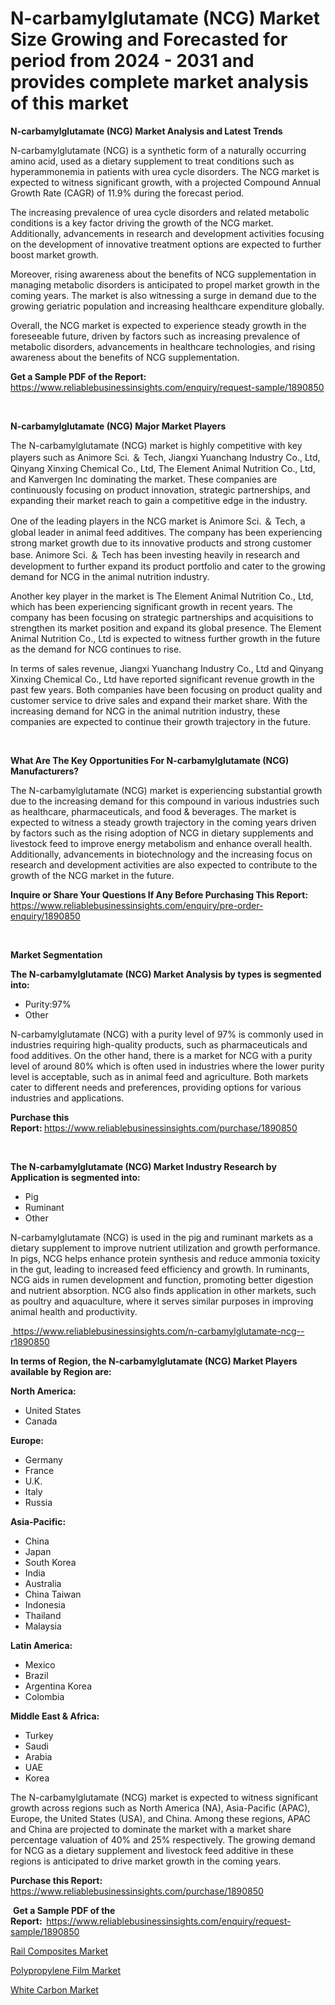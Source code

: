 <p><h1>N-carbamylglutamate (NCG) Market Size Growing and Forecasted for period from 2024 - 2031 and provides complete market analysis of this market</h1></p><p><strong>N-carbamylglutamate (NCG) Market Analysis and Latest Trends</strong></p>
<p><p>N-carbamylglutamate (NCG) is a synthetic form of a naturally occurring amino acid, used as a dietary supplement to treat conditions such as hyperammonemia in patients with urea cycle disorders. The NCG market is expected to witness significant growth, with a projected Compound Annual Growth Rate (CAGR) of 11.9% during the forecast period.</p><p>The increasing prevalence of urea cycle disorders and related metabolic conditions is a key factor driving the growth of the NCG market. Additionally, advancements in research and development activities focusing on the development of innovative treatment options are expected to further boost market growth. </p><p>Moreover, rising awareness about the benefits of NCG supplementation in managing metabolic disorders is anticipated to propel market growth in the coming years. The market is also witnessing a surge in demand due to the growing geriatric population and increasing healthcare expenditure globally.</p><p>Overall, the NCG market is expected to experience steady growth in the foreseeable future, driven by factors such as increasing prevalence of metabolic disorders, advancements in healthcare technologies, and rising awareness about the benefits of NCG supplementation.</p></p>
<p><strong>Get a Sample PDF of the Report:&nbsp;</strong> <a href="https://www.reliablebusinessinsights.com/enquiry/request-sample/1890850">https://www.reliablebusinessinsights.com/enquiry/request-sample/1890850</a></p>
<p>&nbsp;</p>
<p><strong>N-carbamylglutamate (NCG) Major Market Players</strong></p>
<p><p>The N-carbamylglutamate (NCG) market is highly competitive with key players such as Animore Sci. ＆ Tech, Jiangxi Yuanchang Industry Co., Ltd, Qinyang Xinxing Chemical Co., Ltd, The Element Animal Nutrition Co., Ltd, and Kanvergen Inc dominating the market. These companies are continuously focusing on product innovation, strategic partnerships, and expanding their market reach to gain a competitive edge in the industry.</p><p>One of the leading players in the NCG market is Animore Sci. ＆ Tech, a global leader in animal feed additives. The company has been experiencing strong market growth due to its innovative products and strong customer base. Animore Sci. ＆ Tech has been investing heavily in research and development to further expand its product portfolio and cater to the growing demand for NCG in the animal nutrition industry.</p><p>Another key player in the market is The Element Animal Nutrition Co., Ltd, which has been experiencing significant growth in recent years. The company has been focusing on strategic partnerships and acquisitions to strengthen its market position and expand its global presence. The Element Animal Nutrition Co., Ltd is expected to witness further growth in the future as the demand for NCG continues to rise.</p><p>In terms of sales revenue, Jiangxi Yuanchang Industry Co., Ltd and Qinyang Xinxing Chemical Co., Ltd have reported significant revenue growth in the past few years. Both companies have been focusing on product quality and customer service to drive sales and expand their market share. With the increasing demand for NCG in the animal nutrition industry, these companies are expected to continue their growth trajectory in the future.</p></p>
<p>&nbsp;</p>
<p><strong>What Are The Key Opportunities For N-carbamylglutamate (NCG) Manufacturers?</strong></p>
<p><p>The N-carbamylglutamate (NCG) market is experiencing substantial growth due to the increasing demand for this compound in various industries such as healthcare, pharmaceuticals, and food & beverages. The market is expected to witness a steady growth trajectory in the coming years driven by factors such as the rising adoption of NCG in dietary supplements and livestock feed to improve energy metabolism and enhance overall health. Additionally, advancements in biotechnology and the increasing focus on research and development activities are also expected to contribute to the growth of the NCG market in the future.</p></p>
<p><strong>Inquire or Share Your Questions If Any Before Purchasing This Report:</strong> <a href="https://www.reliablebusinessinsights.com/enquiry/pre-order-enquiry/1890850">https://www.reliablebusinessinsights.com/enquiry/pre-order-enquiry/1890850</a></p>
<p>&nbsp;</p>
<p><strong>Market Segmentation</strong></p>
<p><strong>The N-carbamylglutamate (NCG) Market Analysis by types is segmented into:</strong></p>
<p><ul><li>Purity:97%</li><li>Other</li></ul></p>
<p><p>N-carbamylglutamate (NCG) with a purity level of 97% is commonly used in industries requiring high-quality products, such as pharmaceuticals and food additives. On the other hand, there is a market for NCG with a purity level of around 80% which is often used in industries where the lower purity level is acceptable, such as in animal feed and agriculture. Both markets cater to different needs and preferences, providing options for various industries and applications.</p></p>
<p><strong>Purchase this Report:&nbsp;</strong><a href="https://www.reliablebusinessinsights.com/purchase/1890850">https://www.reliablebusinessinsights.com/purchase/1890850</a></p>
<p>&nbsp;</p>
<p><strong>The N-carbamylglutamate (NCG) Market Industry Research by Application is segmented into:</strong></p>
<p><ul><li>Pig</li><li>Ruminant</li><li>Other</li></ul></p>
<p><p>N-carbamylglutamate (NCG) is used in the pig and ruminant markets as a dietary supplement to improve nutrient utilization and growth performance. In pigs, NCG helps enhance protein synthesis and reduce ammonia toxicity in the gut, leading to increased feed efficiency and growth. In ruminants, NCG aids in rumen development and function, promoting better digestion and nutrient absorption. NCG also finds application in other markets, such as poultry and aquaculture, where it serves similar purposes in improving animal health and productivity.</p></p>
<p><a href="https://www.reliablebusinessinsights.com/n-carbamylglutamate-ncg--r1890850">&nbsp;https://www.reliablebusinessinsights.com/n-carbamylglutamate-ncg--r1890850</a></p>
<p><strong>In terms of Region, the N-carbamylglutamate (NCG) Market Players available by Region are:</strong></p>
<p>
    <p> <strong> North America: </strong>
        <ul>
            <li>United States</li>
            <li>Canada</li>
        </ul>
        </p> 
    <p> <strong> Europe: </strong>
        <ul>
            <li>Germany</li>
            <li>France</li>
            <li>U.K.</li>
            <li>Italy</li>
            <li>Russia</li>
        </ul>
        </p> 
    <p> <strong> Asia-Pacific: </strong>
        <ul>
            <li>China</li>
            <li>Japan</li>
            <li>South Korea</li>
            <li>India</li>
            <li>Australia</li>
            <li>China Taiwan</li>
            <li>Indonesia</li>
            <li>Thailand</li>
            <li>Malaysia</li>
        </ul>
        </p> 
    <p> <strong> Latin America: </strong>
        <ul>
            <li>Mexico</li>
            <li>Brazil</li>
            <li>Argentina Korea</li>
            <li>Colombia</li>
        </ul>
        </p> 
    <p> <strong> Middle East & Africa: </strong>
        <ul>
            <li>Turkey</li>
            <li>Saudi</li>
            <li>Arabia</li>
            <li>UAE</li>
            <li>Korea</li>
        </ul>
    </p>
    </p>
<p><p>The N-carbamylglutamate (NCG) market is expected to witness significant growth across regions such as North America (NA), Asia-Pacific (APAC), Europe, the United States (USA), and China. Among these regions, APAC and China are projected to dominate the market with a market share percentage valuation of 40% and 25% respectively. The growing demand for NCG as a dietary supplement and livestock feed additive in these regions is anticipated to drive market growth in the coming years.</p></p>
<p><strong>Purchase this Report: </strong><a href="https://www.reliablebusinessinsights.com/purchase/1890850">https://www.reliablebusinessinsights.com/purchase/1890850</a></p>
<p>&nbsp;<strong>Get a Sample PDF of the Report:&nbsp;&nbsp;</strong><a href="https://www.reliablebusinessinsights.com/enquiry/request-sample/1890850">https://www.reliablebusinessinsights.com/enquiry/request-sample/1890850</a></p>
<p><strong></strong></p>
<p><p><a href="https://medium.com/@raap8632472024/global-rail-composites-market-trends-insights-into-growth-opportunities-and-challenges-forecasted-e4921aea07a9">Rail Composites Market</a></p><p><a href="https://medium.com/@sagorhossaincs33_80453/insights-into-the-polypropylene-film-market-market-players-market-size-geographical-regions-and-c70e16daa156">Polypropylene Film Market</a></p><p><a href="https://medium.com/@hassen.nww/white-carbon-market-size-is-growing-at-cagr-of-7-4-e899c9b7e9c7">White Carbon Market</a></p></p>
